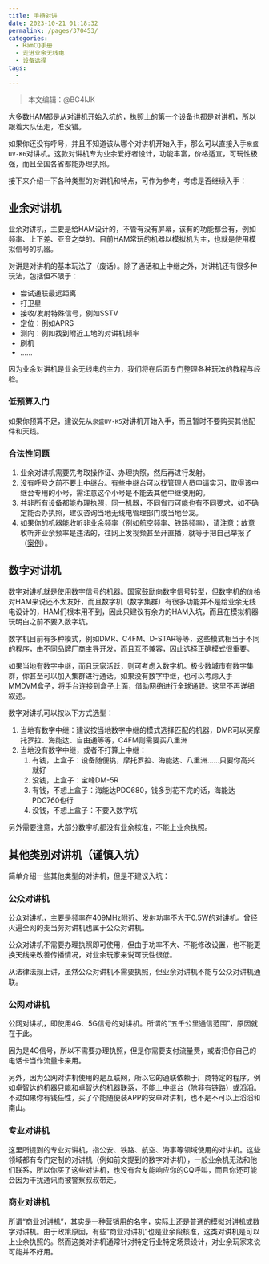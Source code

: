 ```yaml
---
title: 手持对讲
date: 2023-10-21 01:18:32
permalink: /pages/370453/
categories:
  - HamCQ手册
  - 走进业余无线电
  - 设备选择
tags:
  - 
---
```


> 本文编辑：@BG4IJK

大多数HAM都是从对讲机开始入坑的，执照上的第一个设备也都是对讲机，所以跟着大队伍走，准没错。

如果你还没有呼号，并且不知道该从哪个对讲机开始入手，那么可以直接入手`泉盛UV-K6`对讲机。这款对讲机专为业余爱好者设计，功能丰富，价格适宜，可玩性极强，而且全国各省都能办理执照。

接下来介绍一下各种类型的对讲机和特点，可作为参考，考虑是否继续入手：

## 业余对讲机

业余对讲机，主要是给HAM设计的，不管有没有屏幕，该有的功能都会有，例如频率、上下差、亚音之类的。目前HAM常玩的机器以模拟机为主，也就是使用模拟信号的机器。

对讲是对讲机的基本玩法了（废话）。除了通话和上中继之外，对讲机还有很多种玩法，包括但不限于：

* 尝试通联最远距离
* 打卫星
* 接收/发射特殊信号，例如SSTV
* 定位：例如APRS
* 测向：例如找到附近工地的对讲机频率
* 刷机
* ……

因为业余对讲机是业余无线电的主力，我们将在后面专门整理各种玩法的教程与经验。

### 低预算入门

如果你预算不足，建议先从`泉盛UV-K5`对讲机开始入手，而且暂时不要购买其他配件和天线。

### 合法性问题

1. 业余对讲机需要先考取操作证、办理执照，然后再进行发射。
2. 没有呼号之前不要上中继台。有些中继台可以找管理人员申请实习，取得该中继台专用的小号，需注意这个小号是不能去其他中继使用的。
3. 并非所有设备都能办理执照，同一机器，不同省市可能也有不同要求，如不确定能否办执照，建议咨询当地无线电管理部门或当地台友。
4. 如果你的机器能收听非业余频率（例如航空频率、铁路频率），请注意：故意收听非业余频率是违法的，往网上发视频甚至开直播，就等于把自己举报了（[案例](https://www.srrc.org.cn/article32064.aspx)）。

## 数字对讲机

数字对讲机就是使用数字信号的机器。国家鼓励向数字信号转型，但数字机的价格对HAM来说还不太友好，而且数字机（数字集群）有很多功能并不是给业余无线电设计的，HAM们根本用不到，因此只建议有余力的HAM入坑，而且在模拟机器玩明白之前不要入数字坑。

数字机目前有多种模式，例如DMR、C4FM、D-STAR等等，这些模式相当于不同的程序，由不同品牌厂商主导开发，而且互不兼容，因此选择正确模式很重要。

如果当地有数字中继，而且玩家活跃，则可考虑入数字机。极少数城市有数字集群，你甚至可以加入集群进行通话。如果没有数字中继，也可以考虑入手MMDVM盒子，将手台连接到盒子上面，借助网络进行全球通联。这里不再详细叙述。

数字对讲机可以按以下方式选型：

1. 当地有数字中继：建议按当地数字中继的模式选择匹配的机器，DMR可以买摩托罗拉、海能达、自由通等等，C4FM则需要买八重洲
2. 当地没有数字中继，或者不打算上中继：
    1) 有钱，上盒子：设备随便挑，摩托罗拉、海能达、八重洲……只要你高兴就好
    2) 没钱，上盒子：宝峰DM-5R
    3) 有钱，不想上盒子：海能达PDC680，钱多到花不完的话，海能达PDC760也行
    4) 没钱，不想上盒子：不要入数字坑

另外需要注意，大部分数字机都没有业余核准，不能上业余执照。

## 其他类别对讲机（谨慎入坑）

简单介绍一些其他类型的对讲机，但是不建议入坑：

### 公众对讲机

公众对讲机，主要是频率在409MHz附近、发射功率不大于0.5W的对讲机。曾经火遍全网的麦当劳对讲机也属于公众对讲机。

公众对讲机不需要办理执照即可使用，但由于功率不大、不能修改设置，也不能更换天线来改善传播情况，对业余玩家来说可玩性很低。

从法律法规上讲，虽然公众对讲机不需要执照，但业余对讲机不能与公众对讲机通联。

### 公网对讲机

公网对讲机，即使用4G、5G信号的对讲机。所谓的“五千公里通信范围”，原因就在于此。

因为是4G信号，所以不需要办理执照，但是你需要支付流量费，或者把你自己的电话卡当作流量卡来用。

另外，因为公网对讲机使用的是互联网，所以它的通联依赖于厂商特定的程序，例如卓智达的机器只能和卓智达的机器联系，不能上中继台（除非有链路）或滔滔。不过如果你有钱任性，买了个能随便装APP的安卓对讲机，也不是不可以上滔滔和南山。

### 专业对讲机

这里所提到的专业对讲机，指公安、铁路、航空、海事等领域使用的对讲机。这些领域都有专门定制的对讲机（例如前文提到的数字对讲机），一般业余机无法和他们联系，所以你买了这些对讲机，也没有台友能响应你的CQ呼叫，而且你还可能会因为干扰通讯而被警察叔叔带走。

### 商业对讲机

所谓“商业对讲机”，其实是一种营销用的名字，实际上还是普通的模拟对讲机或数字对讲机。由于政策原因，有些“商业对讲机”也是业余段核准，这类对讲机是可以上业余执照的。然而这类对讲机通常针对特定行业特定场景设计，对业余玩家来说可能并不好用。
